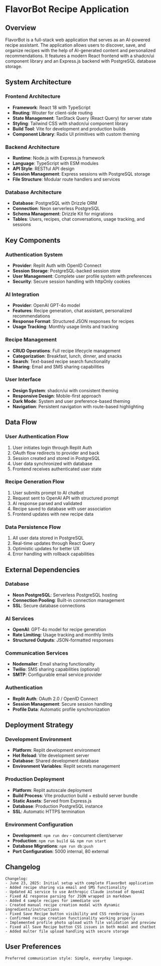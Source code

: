 # FlavorBot Recipe Application

## Overview

FlavorBot is a full-stack web application that serves as an AI-powered recipe assistant. The application allows users to discover, save, and organize recipes with the help of AI-generated content and personalized recommendations. It features a modern React frontend with a shadcn/ui component library and an Express.js backend with PostgreSQL database storage.

## System Architecture

### Frontend Architecture
- **Framework**: React 18 with TypeScript
- **Routing**: Wouter for client-side routing
- **State Management**: TanStack Query (React Query) for server state
- **Styling**: Tailwind CSS with shadcn/ui component library
- **Build Tool**: Vite for development and production builds
- **Component Library**: Radix UI primitives with custom theming

### Backend Architecture
- **Runtime**: Node.js with Express.js framework
- **Language**: TypeScript with ESM modules
- **API Style**: RESTful API design
- **Session Management**: Express sessions with PostgreSQL storage
- **File Structure**: Modular route handlers and services

### Database Architecture
- **Database**: PostgreSQL with Drizzle ORM
- **Connection**: Neon serverless PostgreSQL
- **Schema Management**: Drizzle Kit for migrations
- **Tables**: Users, recipes, chat conversations, usage tracking, and sessions

## Key Components

### Authentication System
- **Provider**: Replit Auth with OpenID Connect
- **Session Storage**: PostgreSQL-backed session store
- **User Management**: Complete user profile system with preferences
- **Security**: Secure session handling with httpOnly cookies

### AI Integration
- **Provider**: OpenAI GPT-4o model
- **Features**: Recipe generation, chat assistant, personalized recommendations
- **Response Format**: Structured JSON responses for recipes
- **Usage Tracking**: Monthly usage limits and tracking

### Recipe Management
- **CRUD Operations**: Full recipe lifecycle management
- **Categorization**: Breakfast, lunch, dinner, and snacks
- **Search**: Text-based recipe search functionality
- **Sharing**: Email and SMS sharing capabilities

### User Interface
- **Design System**: shadcn/ui with consistent theming
- **Responsive Design**: Mobile-first approach
- **Dark Mode**: System and user preference-based theming
- **Navigation**: Persistent navigation with route-based highlighting

## Data Flow

### User Authentication Flow
1. User initiates login through Replit Auth
2. OAuth flow redirects to provider and back
3. Session created and stored in PostgreSQL
4. User data synchronized with database
5. Frontend receives authenticated user state

### Recipe Generation Flow
1. User submits prompt to AI chatbot
2. Request sent to OpenAI API with structured prompt
3. AI response parsed and validated
4. Recipe saved to database with user association
5. Frontend updates with new recipe data

### Data Persistence Flow
1. All user data stored in PostgreSQL
2. Real-time updates through React Query
3. Optimistic updates for better UX
4. Error handling with rollback capabilities

## External Dependencies

### Database
- **Neon PostgreSQL**: Serverless PostgreSQL hosting
- **Connection Pooling**: Built-in connection management
- **SSL**: Secure database connections

### AI Services
- **OpenAI**: GPT-4o model for recipe generation
- **Rate Limiting**: Usage tracking and monthly limits
- **Structured Outputs**: JSON-formatted responses

### Communication Services
- **Nodemailer**: Email sharing functionality
- **Twilio**: SMS sharing capabilities (optional)
- **SMTP**: Configurable email service provider

### Authentication
- **Replit Auth**: OAuth 2.0 / OpenID Connect
- **Session Management**: Secure session handling
- **Profile Data**: Automatic profile synchronization

## Deployment Strategy

### Development Environment
- **Platform**: Replit development environment
- **Hot Reload**: Vite development server
- **Database**: Shared development database
- **Environment Variables**: Replit secrets management

### Production Deployment
- **Platform**: Replit autoscale deployment
- **Build Process**: Vite production build + esbuild server bundle
- **Static Assets**: Served from Express.js
- **Database**: Production PostgreSQL instance
- **SSL**: Automatic HTTPS termination

### Environment Configuration
- **Development**: `npm run dev` - concurrent client/server
- **Production**: `npm run build && npm run start`
- **Database Migrations**: `npm run db:push`
- **Port Configuration**: 5000 internal, 80 external

## Changelog
```
Changelog:
- June 23, 2025: Initial setup with complete FlavorBot application
- Added recipe sharing via email and SMS functionality
- Updated AI service to use Anthropic Claude instead of OpenAI
- Fixed AI response parsing for JSON wrapped in markdown
- Added 4 sample recipes for immediate use
- Created manual recipe creation modal with dynamic ingredients/instructions
- Fixed Save Recipe button visibility and CSS rendering issues
- Confirmed recipe creation functionality working properly
- Implemented profile photo upload with file validation and preview
- Fixed all Save Recipe button CSS issues in both modal and chatbot
- Added multer file upload handling with secure storage
```

## User Preferences
```
Preferred communication style: Simple, everyday language.
```